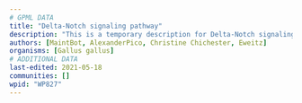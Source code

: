 ```yaml
---
# GPML DATA
title: "Delta-Notch signaling pathway"
description: "This is a temporary description for Delta-Notch signaling pathway"
authors: [MaintBot, AlexanderPico, Christine Chichester, Eweitz]
organisms: [Gallus gallus]
# ADDITIONAL DATA
last-edited: 2021-05-18
communities: []
wpid: "WP827"
---
```

